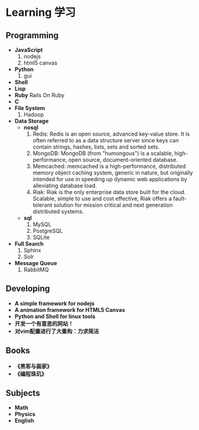 Learning 学习
=============

## Programming
- **JavaScript**
    1. nodejs
    2. html5 canvas
- **Python**
    1. gui
- **Shell**
- **Lisp**
- **Ruby**
    Rails On Ruby
- **C**
- **File System**
    1. Hadoop
- **Data Storage**
    - **nosql**
        1. Redis:
            Redis is an open source, advanced key-value store. It is often
            referred to as a data structure server since keys can contain
            strings, hashes, lists, sets and sorted sets.
        2. MongoDB:
            MongoDB (from "humongous") is a scalable, high-performance, open
            source, document-oriented database.
        3. Memcached:
            memcached is a high-performance, distributed memory object caching
            system, generic in nature, but originally intended for use in
            speeding up dynamic web applications by alleviating database load.
        4. Riak:
            Riak is the only enterprise data store built for the cloud.
            Scalable, simple to use and cost effective, Riak offers a
            fault-tolerant solution for mission critical and next generation
            distributed systems.
    - **sql**
        1. MySQL
        2. PostgreSQL
        3. SQLite
- **Full Search**
    1. Sphinx
    2. Solr
- **Message Queue**
    1. RabbitMQ

## Developing
- **A simple framework for nodejs**
- **A animation framework for HTML5 Canvas**
- **Python and Shell for linux tools**
- **开发一个有意思的网站！**
- **对vim配置进行了大重构：力求简洁**

## Books
- **《黑客与画家》**
- **《编程珠玑》**

## Subjects
- **Math**
- **Physics**
- **English**
